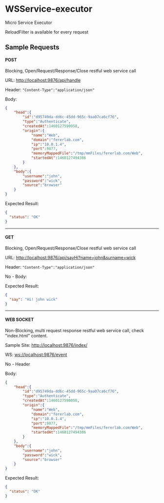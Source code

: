 # WSService-executor
Micro Service Executor


ReloadFilter is available for every request

## Sample Requests
#### POST

Blocking, Open/Request/Response/Close restful web service call

URL:
<http://localhost:9876/api/handle>

Header:
`"Content-Type":"application/json"`

Body:

```json
{
    "head":{
        "id":"d95749da-dd6c-45dd-965c-9aa07ca6cf76",
        "type":"Authenticate",
        "createdAt":1460127590058,
        "origin":{
            "name":"Web",
            "domain":"fererlab.com",
            "ip":"10.0.1.4",
            "port":9877,
            "memoryMappedFile":"/tmp/mmFiles/fererlab.com/Web",
            "startedAt":1460127494386
        }
    },
    "body":{
        "username":"john",
        "password":"wick",
        "source":"browser"
    }
}
```

Expected Result:
```json
{
  "status": "OK"
}
```
----
#### GET

Blocking, Open/Request/Response/Close restful web service call

URL:
<http://localhost:9876/api/sayHi?name=john&surname=wick>

Header:
`"Content-Type":"application/json"`

No - Body:

Expected Result:
```json
{
  "say": "Hi! john wick"
}
```
----
#### WEB SOCKET

Non-Blocking, multi request response restful web service call, check "index.html" content.

Sample Site:
<http://localhost:9876/index/>

WS: <ws://localhost:9876/event>

No - Header

Body:

```json
{
    "head":{
        "id":"d95749da-dd6c-45dd-965c-9aa07ca6cf76",
        "type":"Authenticate",
        "createdAt":1460127590058,
        "origin":{
            "name":"Web",
            "domain":"fererlab.com",
            "ip":"10.0.1.4",
            "port":9877,
            "memoryMappedFile":"/tmp/mmFiles/fererlab.com/Web",
            "startedAt":1460127494386
        }
    },
    "body":{
        "username":"john",
        "password":"wick",
        "source":"browser"
    }
}
```

Expected Result:
```json
{
  "status": "OK"
}
```
